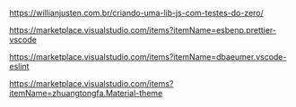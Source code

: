 https://willianjusten.com.br/criando-uma-lib-js-com-testes-do-zero/

https://marketplace.visualstudio.com/items?itemName=esbenp.prettier-vscode

https://marketplace.visualstudio.com/items?itemName=dbaeumer.vscode-eslint

https://marketplace.visualstudio.com/items?itemName=zhuangtongfa.Material-theme
